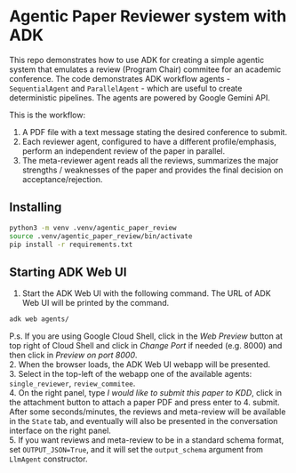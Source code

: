 # Agentic Paper Reviewer system with ADK

This repo demonstrates how to use ADK for creating a simple agentic system that emulates a review (Program Chair) commitee for an academic conference. The code demonstrates ADK workflow agents - `SequentialAgent` and `ParallelAgent` - which are useful to create deterministic pipelines. The agents are powered by Google Gemini API.

This is the workflow:

1. A PDF file with a text message stating the desired conference to submit.
2. Each reviewer agent, configured to have a different profile/emphasis, perform an independent review of the paper in parallel.
3. The meta-reviewer agent reads all the reviews, summarizes the major strengths / weaknesses of the paper and provides the final decision on acceptance/rejection.

## Installing
```bash
python3 -m venv .venv/agentic_paper_review
source .venv/agentic_paper_review/bin/activate
pip install -r requirements.txt
```

## Starting ADK Web UI
1. Start the ADK Web UI with the following command. The URL of ADK Web UI will be printed by the command.  

```bash
adk web agents/
```


P.s. If you are using Google Cloud Shell, click in the *Web Preview* button at top right of Cloud Shell and click in *Change Port* if needed (e.g. 8000) and then click in *Preview on port 8000*.  
2. When the browser loads, the ADK Web UI webapp will be presented.  
3. Select in the top-left of the webapp one of the available agents: `single_reviewer`, `review_commitee`.  
4. On the right panel, type *I would like to submit this paper to KDD*, click in the attachment button to attach a paper PDF and press enter to 4. submit. After some seconds/minutes, the reviews and meta-review will be available in the `State` tab, and eventually will also be presented in the conversation interface on the right panel.  
5. If you want reviews and meta-review to be in a standard schema format, set `OUTPUT_JSON=True`, and it will set the `output_schema` argument from `LlmAgent` constructor.         